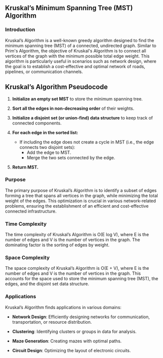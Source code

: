 ## Kruskal’s Minimum Spanning Tree (MST) Algorithm

### Introduction

Kruskal’s Algorithm is a well-known greedy algorithm designed to find the minimum spanning tree (MST) of a connected, undirected graph. Similar to Prim's Algorithm, the objective of Kruskal's Algorithm is to connect all vertices of the graph with the minimum possible total edge weight. This algorithm is particularly useful in scenarios such as network design, where the goal is to establish a cost-effective and optimal network of roads, pipelines, or communication channels.

## Kruskal’s Algorithm Pseudocode

1. **Initialize an empty set MST** to store the minimum spanning tree.

2. **Sort all the edges in non-decreasing order** of their weights.

3. **Initialize a disjoint set (or union-find) data structure** to keep track of connected components.

4. **For each edge in the sorted list:**
   - If including the edge does not create a cycle in MST (i.e., the edge connects two disjoint sets):
     - Add the edge to MST.
     - Merge the two sets connected by the edge.

5. **Return MST.**

### Purpose

The primary purpose of Kruskal’s Algorithm is to identify a subset of edges forming a tree that spans all vertices in the graph, while minimizing the total weight of the edges. This optimization is crucial in various network-related problems, ensuring the establishment of an efficient and cost-effective connected infrastructure.

### Time Complexity

The time complexity of Kruskal’s Algorithm is O(E log V), where E is the number of edges and V is the number of vertices in the graph. The dominating factor is the sorting of edges by weight.

### Space Complexity

The space complexity of Kruskal’s Algorithm is O(E + V), where E is the number of edges and V is the number of vertices in the graph. This accounts for the space used to store the minimum spanning tree (MST), the edges, and the disjoint set data structure.

### Applications

Kruskal’s Algorithm finds applications in various domains:

- **Network Design**: Efficiently designing networks for communication, transportation, or resource distribution.
  
- **Clustering**: Identifying clusters or groups in data for analysis.

- **Maze Generation**: Creating mazes with optimal paths.

- **Circuit Design**: Optimizing the layout of electronic circuits.
